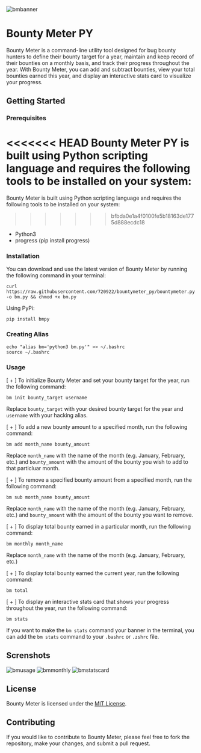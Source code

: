 ![bmbanner](https://user-images.githubusercontent.com/63975446/232277969-c4fd1424-55ac-4005-8856-18ccbe57ba90.png)

# Bounty Meter PY

Bounty Meter is a command-line utility tool designed for bug bounty hunters to define their bounty target for a year, maintain and keep record of their bounties on a monthly basis, and track their progress throughout the year. With Bounty Meter, you can add and subtract bounties, view your total bounties earned this year, and display an interactive stats card to visualize your progress.

## Getting Started

### Prerequisites

<<<<<<< HEAD
Bounty Meter PY is built using Python scripting language and requires the following tools to be installed on your system:
=======
Bounty Meter is built using Python scripting language and requires the following tools to be installed on your system:
>>>>>>> bfbda0e1a4f0100fe5b18163de1775d888ecdc18

- Python3
- progress (pip install progress)

### Installation

You can download and use the latest version of Bounty Meter by running the following command in your terminal:
```
curl https://raw.githubusercontent.com/720922/bountymeter_py/bountymeter.py -o bm.py && chmod +x bm.py 
```

Using PyPi:
```
pip install bmpy
```

### Creating Alias
```
echo "alias bm='python3 bm.py'" >> ~/.bashrc
source ~/.bashrc
```

### Usage

[ + ] To initialize Bounty Meter and set your bounty target for the year, run the following command:
```
bm init bounty_target username
```

Replace `bounty_target` with your desired bounty target for the year and `username` with your hacking alias.

[ + ] To add a new bounty amount to a specified month, run the following command:
```
bm add month_name bounty_amount
```

Replace `month_name` with the name of the month (e.g. January, February, etc.) and `bounty_amount` with the amount of the bounty you wish to add to that particluar month.

[ + ] To remove a specified bounty amount from a specified month, run the following command:
```
bm sub month_name bounty_amount
```

Replace `month_name` with the name of the month (e.g. January, February, etc.) and `bounty_amount` with the amount of the bounty you want to remove.

[ + ] To display total bounty earned in a particular month, run the following command:
```
bm monthly month_name
```
Replace `month_name` with the name of the month (e.g. January, February, etc.) 

[ + ] To display total bounty earned the current year, run the following command:
```
bm total
```

[ + ] To display an interactive stats card that shows your progress throughout the year, run the following command:
```
bm stats
```

If you want to make the `bm stats` command your banner in the terminal, you can add the ```bm stats``` command to your `.bashrc` or `.zshrc` file.

## Screnshots
![bmusage](https://user-images.githubusercontent.com/63975446/232277645-5c7f4d74-f1a5-4afc-b91d-1001108576db.png)
![bmmonthly](https://user-images.githubusercontent.com/63975446/232277651-e35d6ed4-b555-49e0-a68c-766a15f450fa.png)
![bmstatscard](https://user-images.githubusercontent.com/63975446/232277657-7d01f347-d39a-4406-9ad2-abba053c55b5.png)

## License

Bounty Meter is licensed under the [MIT License](https://github.com/<username>/<repo>/blob/main/LICENSE).

## Contributing

If you would like to contribute to Bounty Meter, please feel free to fork the repository, make your changes, and submit a pull request. 











